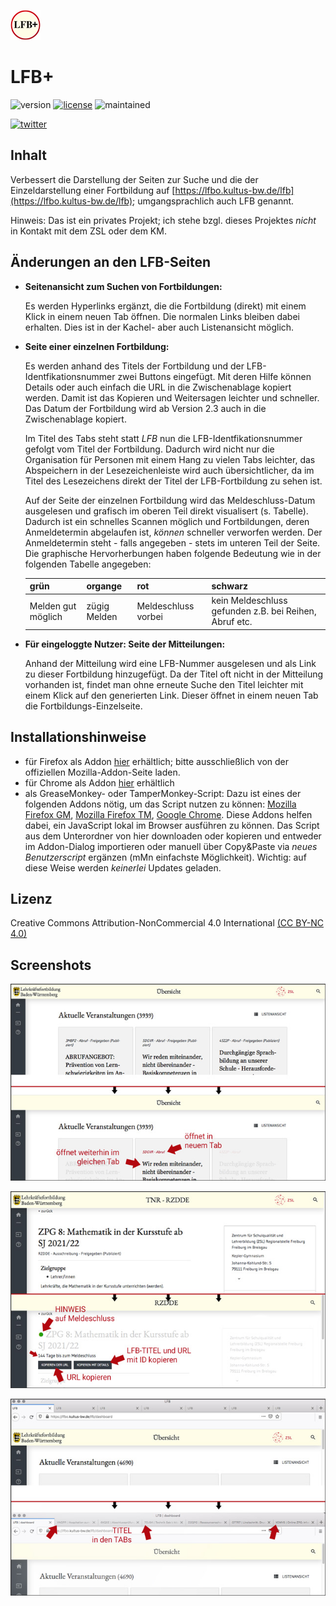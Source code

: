 ![logo](chrome_firefox/icons/lfbPlusIcon-48.png)
# LFB+
![version](https://img.shields.io/badge/version-2.3-blue) [![license](https://img.shields.io/badge/license-CC%20BY--NC%204.0-green)](https://creativecommons.org/licenses/by-nc/4.0/) ![maintained](https://img.shields.io/badge/maintained%3F-yes-lightgreen?style=flat)

[![twitter](https://img.shields.io/badge/@MrDoubleH-1DA1F2?style=flat&logo=twitter&logoColor=white)](https://twitter.com/MrDoubleH)

## Inhalt
Verbessert die Darstellung der Seiten zur Suche und die der Einzeldarstellung einer Fortbildung auf [https://lfbo.kultus-bw.de/lfb](https://lfbo.kultus-bw.de/lfb); umgangsprachlich auch LFB genannt.

Hinweis: Das ist ein privates Projekt; ich stehe bzgl. dieses Projektes _nicht_ in Kontakt mit dem ZSL oder dem KM.


## Änderungen an den LFB-Seiten
- **Seitenansicht zum Suchen von Fortbildungen:**

    Es werden Hyperlinks ergänzt, die die Fortbildung (direkt) mit einem Klick in einem neuen Tab öffnen. Die normalen Links bleiben dabei erhalten. Dies ist in der Kachel- aber auch Listenansicht möglich.

- **Seite einer einzelnen Fortbildung:**

    Es werden anhand des Titels der Fortbildung und der LFB-Identfikationsnummer zwei Buttons eingefügt. Mit deren Hilfe können Details oder auch einfach die URL in die Zwischenablage kopiert werden. Damit ist das Kopieren und Weitersagen leichter und schneller. Das Datum der Fortbildung wird ab Version 2.3 auch in die Zwischenablage kopiert.

    Im Titel des Tabs steht statt _LFB_ nun die LFB-Identfikationsnummer gefolgt vom Titel der Fortbildung. Dadurch wird nicht nur die Organisation für Personen mit einem Hang zu vielen Tabs leichter, das Abspeichern in der Lesezeichenleiste wird auch übersichtlicher, da im Titel des Lesezeichens direkt der Titel der LFB-Fortbildung zu sehen ist.

    Auf der Seite der einzelnen Fortbildung wird das Meldeschluss-Datum ausgelesen und grafisch im oberen Teil direkt visualisert (s. Tabelle). Dadurch ist ein schnelles Scannen möglich und Fortbildungen, deren Anmeldetermin abgelaufen ist, _können_ schneller verworfen werden. Der Anmeldetermin steht - falls angegeben - stets im unteren Teil der Seite. Die graphische Hervorherbungen haben folgende Bedeutung wie in der folgenden Tabelle angegeben:

    | grün                | organge       | rot                                     | schwarz                     |
    |-------------------- |-------------- |---------------------------------------  |---------------------------- |
    | Melden gut möglich  | zügig Melden  | Meldeschluss vorbei                     | kein Meldeschluss gefunden z.B. bei Reihen, Abruf etc.   |

- **Für eingeloggte Nutzer: Seite der Mitteilungen:**

    Anhand der Mitteilung wird eine LFB-Nummer ausgelesen und als Link zu dieser Fortbildung hinzugefügt. Da der Titel oft nicht in der Mitteilung vorhanden ist, findet man ohne erneute Suche den Titel leichter mit einem Klick auf den generierten Link. Dieser öffnet in einem neuen Tab die Fortbildungs-Einzelseite.


## Installationshinweise
- für Firefox als Addon [hier](https://addons.mozilla.org/en-US/firefox/addon/lfb/) erhältlich; bitte ausschließlich von der offiziellen Mozilla-Addon-Seite laden.
- für Chrome als Addon [hier](https://chrome.google.com/webstore/detail/lfb%2B/bfmkdejboikhkccmdpdaojchaeojgnam) erhältlich
- als GreaseMonkey- oder TamperMonkey-Script: Dazu ist eines der folgenden Addons nötig, um das Script nutzen zu können: [Mozilla Firefox GM](https://addons.mozilla.org/de/firefox/addon/greasemonkey/), [Mozilla Firefox TM](https://addons.mozilla.org/de/firefox/addon/tampermonkey/?utm_source=addons.mozilla.org&utm_medium=referral&utm_content=search), [Google Chrome](https://chrome.google.com/webstore/detail/tampermonkey/dhdgffkkebhmkfjojejmpbldmpobfkfo?hl=de). Diese Addons helfen dabei, ein JavaScript lokal im Browser ausführen zu können. Das Script aus dem Unterordner von hier downloaden oder kopieren und entweder im Addon-Dialog importieren oder manuell über Copy&Paste via _neues Benutzerscript_ ergänzen (mMn einfachste Möglichkeit). Wichtig: auf diese Weise werden _keinerlei_ Updates geladen.

## Lizenz
Creative Commons Attribution-NonCommercial 4.0 International [(CC BY-NC 4.0) ](https://creativecommons.org/licenses/by-nc/4.0/)

## Screenshots
![Suchseite](screenshots/640x400/lfbPlus_screenshot_search.jpg)

![Seite einer FoBi](screenshots/640x400/lfbPlus_screenshot_single.jpg)

![Titel der einzelnen Seiten](screenshots/640x400/lfbPlus_screenshot_title.jpg)